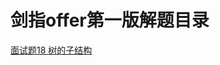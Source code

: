 # 剑指offer第一版解题目录
[面试题18 树的子结构](https://github.com/xionghengheng/study/blob/master/sword2offer/18.%E6%A0%91%E7%9A%84%E5%AD%90%E7%BB%93%E6%9E%84.md)
